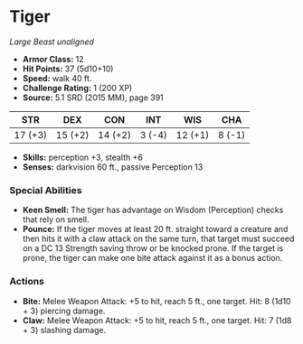 # Tiger

*Large* *Beast* *unaligned*

- **Armor Class:** 12
- **Hit Points:** 37 (5d10+10)
- **Speed:** walk 40 ft.
- **Challenge Rating:** 1 (200 XP)
- **Source:** 5.1 SRD (2015 MM), page 391

| STR | DEX | CON | INT | WIS | CHA |
| --- | --- | --- | --- | --- | --- |
| 17 (+3) | 15 (+2) | 14 (+2) | 3 (-4) | 12 (+1) | 8 (-1) |

- **Skills:** perception +3, stealth +6
- **Senses:** darkvision 60 ft., passive Perception 13

### Special Abilities

- **Keen Smell:** The tiger has advantage on Wisdom (Perception) checks that rely on smell.
- **Pounce:** If the tiger moves at least 20 ft. straight toward a creature and then hits it with a claw attack on the same turn, that target must succeed on a DC 13 Strength saving throw or be knocked prone. If the target is prone, the tiger can make one bite attack against it as a bonus action.

### Actions

- **Bite:** Melee Weapon Attack: +5 to hit, reach 5 ft., one target. Hit: 8 (1d10 + 3) piercing damage.
- **Claw:** Melee Weapon Attack: +5 to hit, reach 5 ft., one target. Hit: 7 (1d8 + 3) slashing damage.


